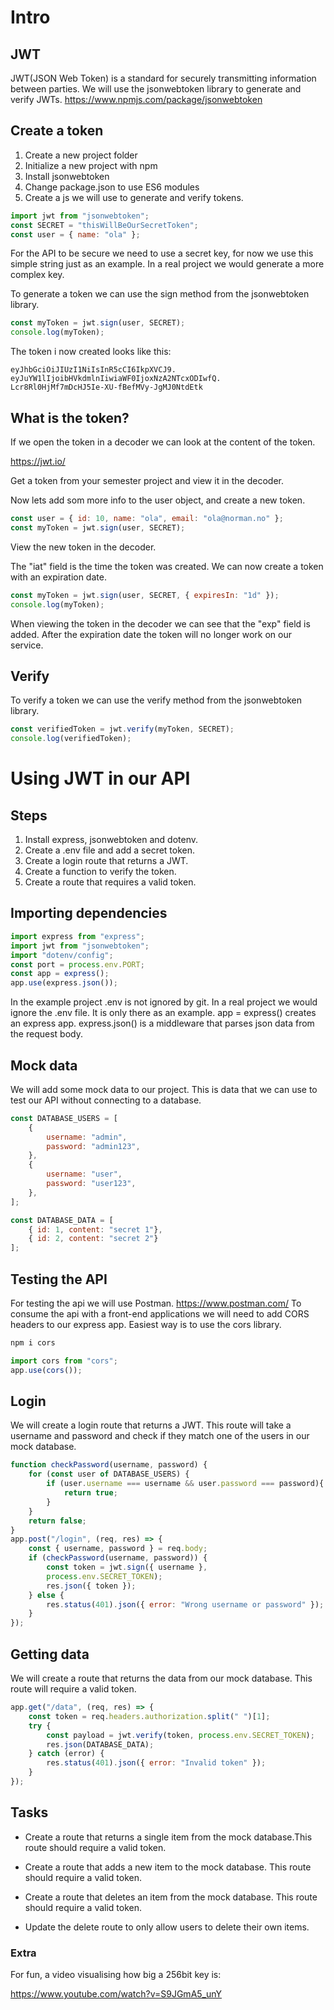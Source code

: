 # Intro

## JWT

JWT(JSON Web Token) is a standard for securely transmitting information between parties.
We will use the jsonwebtoken library to generate and verify JWTs. https://www.npmjs.com/package/jsonwebtoken

## Create a token

1. Create a new project folder
2. Initialize a new project with npm
3. Install jsonwebtoken
4. Change package.json to use ES6 modules
5. Create a js we will use to generate and verify tokens.

<!-- prettier-ignore -->
```js
import jwt from "jsonwebtoken";
const SECRET = "thisWillBeOurSecretToken";
const user = { name: "ola" };
```

For the API to be secure we need to use a secret key, for now we use this simple string just as an example. In a real project we would generate a more complex key.

To generate a token we can use the sign method from the jsonwebtoken library.

<!-- prettier-ignore -->
```js
const myToken = jwt.sign(user, SECRET);
console.log(myToken);

```

The token i now created looks like this:

<!-- prettier-ignore -->
```
eyJhbGciOiJIUzI1NiIsInR5cCI6IkpXVCJ9.
eyJuYW1lIjoibHVkdmlnIiwiaWF0IjoxNzA2NTcxODIwfQ.
Lcr8Rl0HjMf7mDcHJ5Ie-XU-fBefMVy-JgMJ0NtdEtk
```

## What is the token?

If we open the token in a decoder we can look at the content of the token.

https://jwt.io/

Get a token from your semester project and view it in the decoder.

Now lets add som more info to the user object, and create a new token.

<!-- prettier-ignore -->
```js
const user = { id: 10, name: "ola", email: "ola@norman.no" };
const myToken = jwt.sign(user, SECRET);
```

View the new token in the decoder.

The "iat" field is the time the token was created. We can now create a token with an expiration date.

<!-- prettier-ignore -->
```js
const myToken = jwt.sign(user, SECRET, { expiresIn: "1d" });
console.log(myToken);
```

When viewing the token in the decoder we can see that the "exp" field is added. After the expiration date the token will no longer work on our service.

## Verify

To verify a token we can use the verify method from the jsonwebtoken library.

<!-- prettier-ignore -->
```js
const verifiedToken = jwt.verify(myToken, SECRET);
console.log(verifiedToken);
```

# Using JWT in our API

## Steps

1. Install express, jsonwebtoken and dotenv.
2. Create a .env file and add a secret token.
3. Create a login route that returns a JWT.
4. Create a function to verify the token.
5. Create a route that requires a valid token.

## Importing dependencies

<!-- prettier-ignore -->
```js
import express from "express";
import jwt from "jsonwebtoken";
import "dotenv/config";
const port = process.env.PORT;
const app = express();
app.use(express.json());
```

In the example project .env is not ignored by git. In a real project we would ignore the .env file. It is only there as an example.
app = express() creates an express app.
express.json() is a middleware that parses json data from the request body.

## Mock data

We will add some mock data to our project. This is data that we can use to test our API without connecting to a database.

<!-- prettier-ignore -->
```js
const DATABASE_USERS = [
	{
		username: "admin",
		password: "admin123",
	},
	{
		username: "user",
		password: "user123",
	},
];

const DATABASE_DATA = [
	{ id: 1, content: "secret 1"},
	{ id: 2, content: "secret 2"}
];
```

## Testing the API

For testing the api we will use Postman. https://www.postman.com/
To consume the api with a front-end applications we will need to add CORS headers to our express app. Easiest way is to use the cors library.

<!--prettier-ignore -->
```bash
npm i cors
```

<!-- prettier-ignore -->
```js
import cors from "cors";
app.use(cors());
```

## Login

We will create a login route that returns a JWT. This route will take a username and password and check if they match one of the users in our mock database.

<!-- prettier-ignore -->
```js
function checkPassword(username, password) {
	for (const user of DATABASE_USERS) {
		if (user.username === username && user.password === password){
			return true;
		}
	}
	return false;
}
app.post("/login", (req, res) => {
    const { username, password } = req.body;
    if (checkPassword(username, password)) {
        const token = jwt.sign({ username },
        process.env.SECRET_TOKEN);
        res.json({ token });
    } else {
        res.status(401).json({ error: "Wrong username or password" });
    }
});

```

## Getting data

We will create a route that returns the data from our mock database. This route will require a valid token.

<!-- prettier-ignore -->
```js
app.get("/data", (req, res) => {
    const token = req.headers.authorization.split(" ")[1];
    try {
        const payload = jwt.verify(token, process.env.SECRET_TOKEN);
        res.json(DATABASE_DATA);
    } catch (error) {
        res.status(401).json({ error: "Invalid token" });
    }
});
```

## Tasks

- Create a route that returns a single item from the mock database.This route should require a valid token.

- Create a route that adds a new item to the mock database. This route should require a valid token.

- Create a route that deletes an item from the mock database. This route should require a valid token.

- Update the delete route to only allow users to delete their own items.

### Extra

For fun, a video visualising how big a 256bit key is:

https://www.youtube.com/watch?v=S9JGmA5_unY
